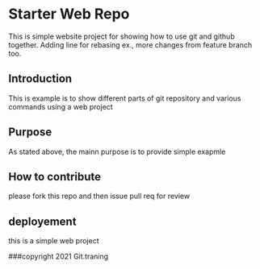 # Starter Web Repo

This is simple website project for showing how to use git and github together. 
Adding line for rebasing ex., more changes from feature branch too.

## Introduction
 This is example is to show different parts of git repository and various commands using a web project
## Purpose

As stated above, the mainn purpose is to provide simple exapmle

## How to contribute
please fork this repo and then issue pull req for review

## deployement
this is a simple web project

###copyright
2021 Git.traning

